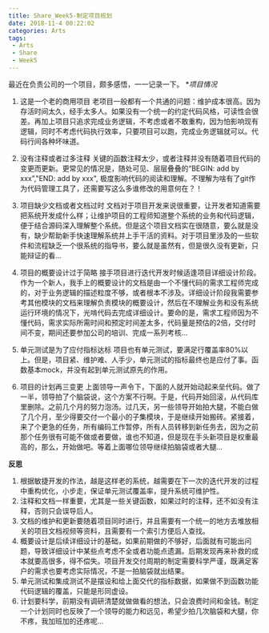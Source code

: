 ```yaml
---
title: Share_Week5-制定项目规划
date: 2018-11-4 00:22:02
categories: Arts
tags:
 - Arts
 - Share
 - Week5
---
```


最近在负责公司的一个项目，颇多感悟，一一记录一下。
**项目情况*
1. 这是一个老的商用项目
老项目一般都有一个共通的问题：维护成本很高。因为存活时间太久，经手太多人。如果没有一个统一的约定代码风格，可读性会很差。再加上项目只追求完成业务逻辑，不考虑或者不敢重构，因为怕影响现有逻辑，同时不考虑代码执行效率，只要项目可以跑，完成业务逻辑就可以。代码行间各种坏味道。

2. 没有注释或者过多注释
关键的函数注释太少，或者注释并没有随着项目代码的变更而更新。更常见的情况是，随处可见、层层叠叠的“BEGIN: add by xxx”,"END: add by xxx", 极度影响代码的阅读和理解。不理解为啥有了git作为代码管理工具了，还需要写这么多谁修改的用意何在？！

3. 项目缺少文档或者文档过时
文档对于项目开发来说很重要，让开发者知道需要把系统开发成什么样；让维护项目的工程师知道整个系统的业务和代码逻辑，便于结合源码深入理解整个系统。但是这个项目文档实在很随意，要么就是没有，缺少帮助新手快速理解系统并上手干活的资料。对于项目里涉及的一些软件和流程缺乏一个很系统的指导书，要么就是虽然有，但是很久没有更新，只能辩证的看...

4. 项目的概要设计过于简略
接手项目进行迭代开发时候适逢项目详细设计阶段。作为一个新人，我手上的概要设计的文档是由一个不懂代码的需求工程师完成的，对于业务逻辑的描述粒度不够，或者根本不涉及。详细设计阶段我需要参考其他模块的文档来理解负责模块的概要设计，然后在不理解业务和没有系统运行环境的情况下，光啃代码去完成详细设计。要命的是，需求工程师因为不懂代码，需求实际所需时间和预定时间差太多，代码量是预估的2倍，交付时间不变，期间还要参加公司的培训、完成一系列考核...

5. 单元测试是为了应付指标达标
项目也有单元测试，要满足行覆盖率80%以上。但是，项目紧、维护难、人手少，单元测试的指标最终也是应付了事。函数基本mock，并没有起到单元测试原先的作用。

6. 项目的计划再三变更
上面领导一声令下，下面的人就开始动起来垒代码。做了一半，领导拍了个脑袋说，这个方案不行啊。于是，代码开始回滚，从代码库里删除。之前几个月的努力泡汤。过几天，另一些领导开始拍大腿，不能白做了几个月，至少得要交付一个最小的子集模块，于是继续开始搬砖。紧接着，来了个更急的任务，所有编码工作暂停，所有人员转移到新任务去，因为之前那个任务很有可能不做或者要做，谁也不知道，但是现在手头新项目是权重最高的，那么，开始做吧。等着上面哪位领导继续拍脑袋或者大腿...


**反思**
1. 根据敏捷开发的作法，越是这样老的系统，越需要在下一次的迭代开发的过程中重构优化，小步走，保证单元测试覆盖率，提升系统可维护性。
2. 注释和文档一样重要，尤其是一些关键函数，如果过时的注释，还不如没有注释，否则只会误导后人。
3. 文档的维护和更新要随着项目同时进行，并且需要有一个统一的地方去堆放相关的项目文档视频等资料，且需要有一个索引方便后人查找。
4. 概要设计是后续详细设计的基础，如果前期做的不够好，后面就有可能出问题，导致详细设计中某些点考虑不全或者功能点遗漏。后期发现再来补救的成本就要高很多，得不偿失。项目开发交付周期的制定需要科学严谨，既满足客户的需求也要考虑实际情况，不是一拍脑袋就出结果。
5. 单元测试和集成测试不是摆设和给上面交代的指标数据，如果做不到函数功能代码逻辑的覆盖，只能是形同虚设。
6. 计划要科学，前期没有调研清楚就做做看的想法，只会浪费时间和金钱。制定一个计划同时也反映了一个领导的能力和远见，希望少拍几次脑袋和大腿，你不疼，我加班加的还疼呢...




